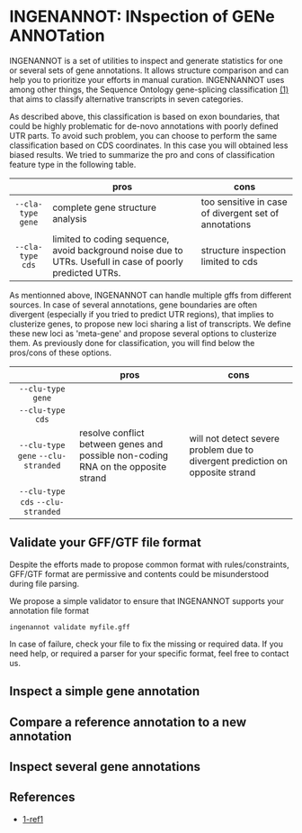 # INGENANNOT: INspection of GENe ANNOTation

INGENANNOT is a set of utilities to inspect and generate 
statistics for one or several sets of gene annotations. It allows
structure comparison and can help you to prioritize your 
efforts in manual curation. INGENNANNOT uses among other
things, the Sequence Ontology gene-splicing classification 
[(1)]() that aims to classify alternative transcripts in seven 
categories. 


As described above, this classification is based on exon boundaries,
that could be highly problematic for de-novo annotations with poorly
defined UTR parts. To avoid such problem, you can choose to perform
the same classification based on CDS coordinates. In this case you 
will obtained less biased results.  We tried
to summarize the pro and cons of classification feature type in
the following table.

||pros|cons|
|:--:|--|--|
|`--cla-type gene`|complete gene structure analysis|too sensitive in case of divergent set of annotations|
|`--cla-type cds`|limited to coding sequence, avoid background noise due to UTRs. Usefull in case of poorly predicted UTRs.|structure inspection limited to cds|

As mentionned above, INGENANNOT can handle multiple gffs from different
sources. In case of several annotations, gene boundaries are often divergent
(especially if you tried to predict UTR regions), that implies to
clusterize genes, to propose new loci sharing a list of transcripts.
We define these new loci as 'meta-gene' and propose several options
to clusterize them. As previously done for classification, you will find below
the pros/cons of these options.  

||pros|cons|
|:--:|--|--|
|`--clu-type gene`|||
|`--clu-type cds`|||
|`--clu-type gene` `--clu-stranded`|resolve conflict between genes and possible non-coding RNA on the opposite strand|will not detect severe problem due to divergent prediction on opposite strand|
|`--clu-type cds` `--clu-stranded`|||


## Validate your GFF/GTF file format

Despite the efforts made to propose common format with rules/constraints,
GFF/GTF format are permissive and contents could be misunderstood 
during file parsing.

We propose a simple validator to ensure that INGENANNOT supports your annotation file format

```
ingenannot validate myfile.gff
```

In case of failure, check your file to fix the missing or required data.
If you need help, or required a parser for your specific format, 
feel free to contact us.     


## Inspect a simple gene annotation

## Compare a reference annotation to a new annotation

## Inspect several gene annotations

<!--
QUID quand un gene dans 2 annot sur 3 et code O:O:N -> faire analyse en plus de l'annot (keep trace source annot !!!) 
-->

<!--
################### reflexion
# impact sur protein, est ce que c'est une annot qui pose probleme
#
#
#
#
#
-->

## References

* [1-ref1]()
